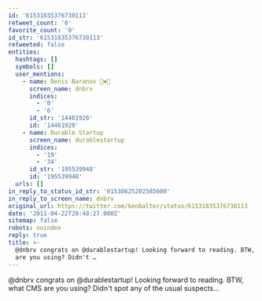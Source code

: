 ```yaml
---
id: '61531835376730113'
retweet_count: '0'
favorite_count: '0'
id_str: '61531835376730113'
retweeted: false
entities:
  hashtags: []
  symbols: []
  user_mentions:
    - name: Denis Baranov 🤍❤🤍
      screen_name: dnbrv
      indices:
        - '0'
        - '6'
      id_str: '14461920'
      id: '14461920'
    - name: Durable Startup
      screen_name: durablestartup
      indices:
        - '19'
        - '34'
      id_str: '195539948'
      id: '195539948'
  urls: []
in_reply_to_status_id_str: '61530625202585600'
in_reply_to_screen_name: dnbrv
original_url: https://twitter.com/benbalter/status/61531835376730113
date: '2011-04-22T20:48:27.000Z'
sitemap: false
robots: noindex
reply: true
title: >-
  @dnbrv congrats on @durablestartup! Looking forward to reading. BTW, what CMS
  are you using? Didn't …
---
```


@dnbrv congrats on @durablestartup! Looking forward to reading. BTW, what CMS are you using? Didn't spot any of the usual suspects...